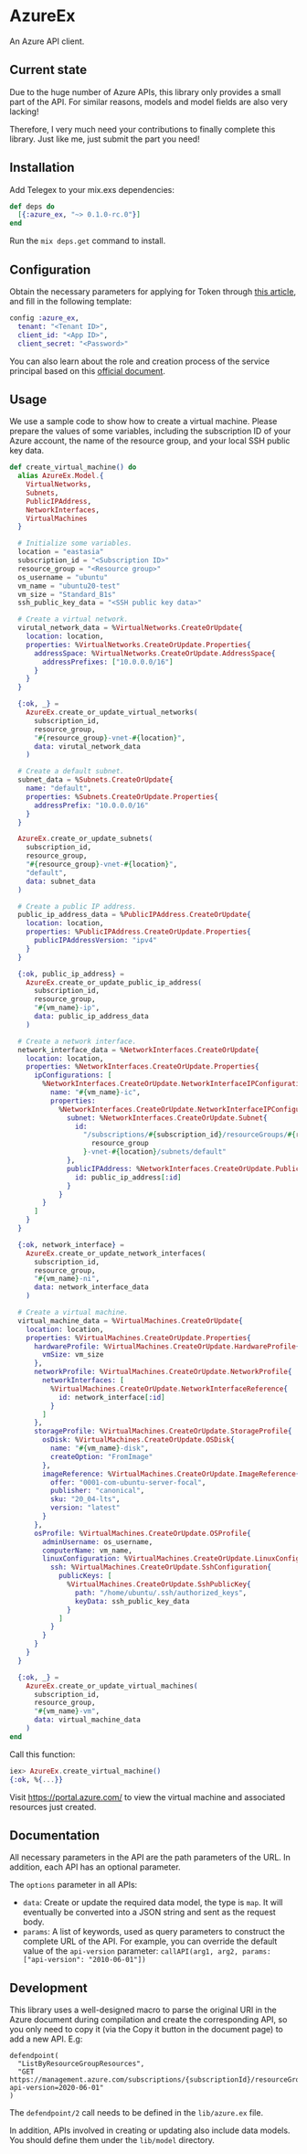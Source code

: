 # AzureEx

An Azure API client.

## Current state

Due to the huge number of Azure APIs, this library only provides a small part of the API. For similar reasons, models and model fields are also very lacking!

Therefore, I very much need your contributions to finally complete this library. Just like me, just submit the part you need!

## Installation

Add Telegex to your mix.exs dependencies:

```elixir
def deps do
  [{:azure_ex, "~> 0.1.0-rc.0"}]
end
```

Run the `mix deps.get` command to install.

## Configuration

Obtain the necessary parameters for applying for Token through [this article](https://mauridb.medium.com/calling-azure-rest-api-via-curl-eb10a06127), and fill in the following template:

```elixir
config :azure_ex,
  tenant: "<Tenant ID>",
  client_id: "<App ID>",
  client_secret: "<Password>"
```

You can also learn about the role and creation process of the service principal based on this [official document](https://docs.microsoft.com/en-us/cli/azure/create-an-azure-service-principal-azure-cli).

## Usage

We use a sample code to show how to create a virtual machine. Please prepare the values of some variables, including the subscription ID of your Azure account, the name of the resource group, and your local SSH public key data.

```elixir
def create_virtual_machine() do
  alias AzureEx.Model.{
    VirtualNetworks,
    Subnets,
    PublicIPAddress,
    NetworkInterfaces,
    VirtualMachines
  }

  # Initialize some variables.
  location = "eastasia"
  subscription_id = "<Subscription ID>"
  resource_group = "<Resource group>"
  os_username = "ubuntu"
  vm_name = "ubuntu20-test"
  vm_size = "Standard_B1s"
  ssh_public_key_data = "<SSH public key data>"

  # Create a virtual network.
  virutal_network_data = %VirtualNetworks.CreateOrUpdate{
    location: location,
    properties: %VirtualNetworks.CreateOrUpdate.Properties{
      addressSpace: %VirtualNetworks.CreateOrUpdate.AddressSpace{
        addressPrefixes: ["10.0.0.0/16"]
      }
    }
  }

  {:ok, _} =
    AzureEx.create_or_update_virtual_networks(
      subscription_id,
      resource_group,
      "#{resource_group}-vnet-#{location}",
      data: virutal_network_data
    )

  # Create a default subnet.
  subnet_data = %Subnets.CreateOrUpdate{
    name: "default",
    properties: %Subnets.CreateOrUpdate.Properties{
      addressPrefix: "10.0.0.0/16"
    }
  }

  AzureEx.create_or_update_subnets(
    subscription_id,
    resource_group,
    "#{resource_group}-vnet-#{location}",
    "default",
    data: subnet_data
  )

  # Create a public IP address.
  public_ip_address_data = %PublicIPAddress.CreateOrUpdate{
    location: location,
    properties: %PublicIPAddress.CreateOrUpdate.Properties{
      publicIPAddressVersion: "ipv4"
    }
  }

  {:ok, public_ip_address} =
    AzureEx.create_or_update_public_ip_address(
      subscription_id,
      resource_group,
      "#{vm_name}-ip",
      data: public_ip_address_data
    )

  # Create a network interface.
  network_interface_data = %NetworkInterfaces.CreateOrUpdate{
    location: location,
    properties: %NetworkInterfaces.CreateOrUpdate.Properties{
      ipConfigurations: [
        %NetworkInterfaces.CreateOrUpdate.NetworkInterfaceIPConfiguration{
          name: "#{vm_name}-ic",
          properties:
            %NetworkInterfaces.CreateOrUpdate.NetworkInterfaceIPConfiguration.Properties{
              subnet: %NetworkInterfaces.CreateOrUpdate.Subnet{
                id:
                  "/subscriptions/#{subscription_id}/resourceGroups/#{resource_group}/providers/Microsoft.Network/virtualNetworks/#{
                    resource_group
                  }-vnet-#{location}/subnets/default"
              },
              publicIPAddress: %NetworkInterfaces.CreateOrUpdate.PublicIPAddress{
                id: public_ip_address[:id]
              }
            }
        }
      ]
    }
  }

  {:ok, network_interface} =
    AzureEx.create_or_update_network_interfaces(
      subscription_id,
      resource_group,
      "#{vm_name}-ni",
      data: network_interface_data
    )

  # Create a virtual machine.
  virtual_machine_data = %VirtualMachines.CreateOrUpdate{
    location: location,
    properties: %VirtualMachines.CreateOrUpdate.Properties{
      hardwareProfile: %VirtualMachines.CreateOrUpdate.HardwareProfile{
        vmSize: vm_size
      },
      networkProfile: %VirtualMachines.CreateOrUpdate.NetworkProfile{
        networkInterfaces: [
          %VirtualMachines.CreateOrUpdate.NetworkInterfaceReference{
            id: network_interface[:id]
          }
        ]
      },
      storageProfile: %VirtualMachines.CreateOrUpdate.StorageProfile{
        osDisk: %VirtualMachines.CreateOrUpdate.OSDisk{
          name: "#{vm_name}-disk",
          createOption: "FromImage"
        },
        imageReference: %VirtualMachines.CreateOrUpdate.ImageReference{
          offer: "0001-com-ubuntu-server-focal",
          publisher: "canonical",
          sku: "20_04-lts",
          version: "latest"
        }
      },
      osProfile: %VirtualMachines.CreateOrUpdate.OSProfile{
        adminUsername: os_username,
        computerName: vm_name,
        linuxConfiguration: %VirtualMachines.CreateOrUpdate.LinuxConfiguration{
          ssh: %VirtualMachines.CreateOrUpdate.SshConfiguration{
            publicKeys: [
              %VirtualMachines.CreateOrUpdate.SshPublicKey{
                path: "/home/ubuntu/.ssh/authorized_keys",
                keyData: ssh_public_key_data
              }
            ]
          }
        }
      }
    }
  }

  {:ok, _} =
    AzureEx.create_or_update_virtual_machines(
      subscription_id,
      resource_group,
      "#{vm_name}-vm",
      data: virtual_machine_data
    )
end
```

Call this function:

```elixir
iex> AzureEx.create_virtual_machine()
{:ok, %{...}}
```

Visit https://portal.azure.com/ to view the virtual machine and associated resources just created.

## Documentation

All necessary parameters in the API are the path parameters of the URL. In addition, each API has an optional parameter.

The `options` parameter in all APIs:

- `data`: Create or update the required data model, the type is `map`. It will eventually be converted into a JSON string and sent as the request body.
- `params`: A list of keywords, used as query parameters to construct the complete URL of the API. For example, you can override the default value of the `api-version` parameter: `callAPI(arg1, arg2, params: ["api-version": "2010-06-01"])`

## Development

This library uses a well-designed macro to parse the original URI in the Azure document during compilation and create the corresponding API, so you only need to copy it (via the Copy it button in the document page) to add a new API. E.g:

```
defendpoint(
  "ListByResourceGroupResources",
  "GET https://management.azure.com/subscriptions/{subscriptionId}/resourceGroups/{resourceGroupName}/resources?api-version=2020-06-01"
)
```

The `defendpoint/2` call needs to be defined in the `lib/azure.ex` file.

In addition, APIs involved in creating or updating also include data models. You should define them under the `lib/model` directory.
